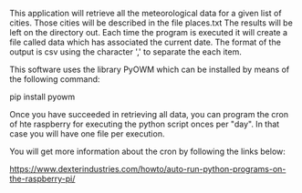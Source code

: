 

This application will retrieve all the meteorological data for a given list of cities. Those cities will be described in the file places.txt
The results will be left on the directory out. Each time the program is executed it will create a file called data which has associated the current date.
The format of the output is csv using the character ',' to separate the each item.

This software uses the library PyOWM which can be installed by means of the following command:

pip install pyowm



Once you have succeeded in retrieving all data, you can program the cron of hte raspberry for executing the python script onces per "day". In that case
you will have one file per execution.

You will get more information about the cron by following the links below:

https://www.dexterindustries.com/howto/auto-run-python-programs-on-the-raspberry-pi/

